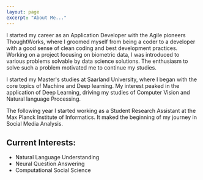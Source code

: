 ```yaml
---
layout: page
excerpt: "About Me..."
---
```


I started my career as an Application Developer with the Agile pioneers ThoughtWorks, where I groomed myself from being a coder to a developer with a good sense of clean coding and best development practices. Working on a project focusing on biometric data, I was introduced to various problems solvable by data science solutions. The enthusiasm to solve such a problem motivated me to continue my studies. 

I started my Master's studies at Saarland University, where I began with the core topics of Machine and Deep learning. My interest peaked in the application of Deep Learning, driving my studies of Computer Vision and Natural language Processing. 

The following year I started working as a Student Research Assistant at the Max Planck Institute of Informatics. It maked the beginning of my journey in Social Media Analysis. 

## Current Interests:

- Natural Language Understanding
- Neural Question Answering
- Computational Social Science


